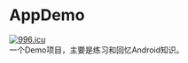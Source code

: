 # AppDemo
[![996.icu](https://img.shields.io/badge/link-996.icu-red.svg)](https://996.icu)  
一个Demo项目，主要是练习和回忆Android知识。
